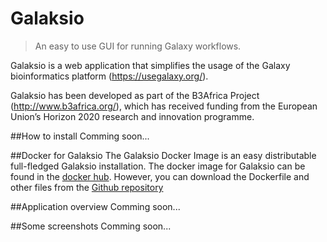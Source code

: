 # Galaksio
> An easy to use GUI for running Galaxy workflows.

Galaksio is a web application that simplifies the usage of the Galaxy bioinformatics platform (https://usegalaxy.org/).

Galaksio has been developed as part of the B3Africa Project (http://www.b3africa.org/), which has received funding from the European Union’s Horizon 2020 research and innovation programme.

##How to install
Comming soon...

##Docker for Galaksio
The Galaksio Docker Image is an easy distributable full-fledged Galaksio installation.
The docker image for Galaksio can be found in the [docker hub](https://hub.docker.com/r/fikipollo/galaksio/). However, you can download the Dockerfile and other files from the [Github repository](https://github.com/fikipollo/galaksio-docker)

##Application overview
Comming soon...

##Some screenshots
Comming soon...
